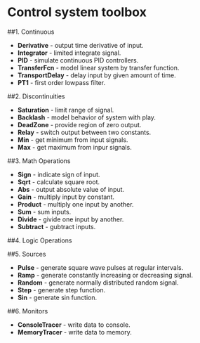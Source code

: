 <!-- the line below needs to be an empty line C: (its because kramdown isnt
     that smart and dearly wants an empty line before a heading to be able to
     display it as such, e.g. website) -->

# Control system toolbox

##1. Continuous
* **Derivative** - output time derivative of input.
* **Integrator** - limited  integrate signal.
* **PID** - simulate continuous PID controllers.
* **TransferFcn** - model linear system by transfer function.
* **TransportDelay** - delay input by given amount of time.
* **PT1** - first order lowpass filter.

##2. Discontinuities
* **Saturation** - limit range of signal.
* **Backlash** - model behavior of system with play.
* **DeadZone** - provide region of zero output.
* **Relay** - switch output between two constants.
* **Min** - get minimum from input signals.
* **Max** - get maximum from inpur signals.

##3. Math Operations
* **Sign** - indicate sign of input.
* **Sqrt** - calculate square root.
* **Abs** - output absolute value of input.
* **Gain** - multiply input by constant.
* **Product** - multiply one input by another.
* **Sum** - sum inputs.
* **Divide** - givide one input by another.
* **Subtract** - gubtract inputs.

##4. Logic Operations

##5. Sources
* **Pulse** - generate square wave pulses at regular intervals.
* **Ramp** - generate constantly increasing or decreasing signal.
* **Random** - generate normally distributed random signal.
* **Step** - generate step function.
* **Sin** - generate sin function.

##6. Monitors
* **ConsoleTracer** - write data to console.
* **MemoryTracer** - write data to memory.


